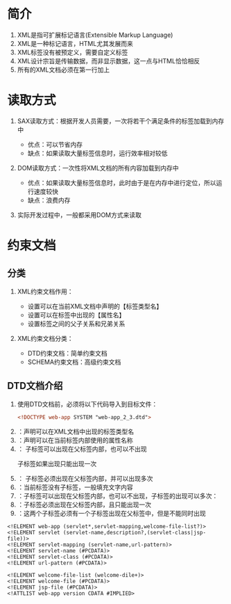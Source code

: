# 简介

1. XML是指可扩展标记语言(Extensible Markup Language)
2. XML是一种标记语言，HTML尤其发展而来
3. XML标签没有被预定义，需要自定义标签
4. XML设计宗旨是传输数据，而非显示数据，这一点与HTML恰恰相反
5. 所有的XML文档必须在第一行加上<?xml version="1.0" encoding="UTF-8"?>



# 读取方式

1. SAX读取方式：根据开发人员需要，一次将若干个满足条件的标签加载到内存中
   -  优点：可以节省内存
   - 缺点：如果读取大量标签信息时，运行效率相对较低

2. DOM读取方式：一次性将XML文档的所有内容加载到内存中
   - 优点：如果读取大量标签信息时，此时由于是在内存中进行定位，所以运行速度较快
   - 缺点：浪费内存

3. 实际开发过程中，一般都采用DOM方式来读取



# 约束文档

## 分类

1. XML约束文档作用：
   - 设置可以在当前XML文档中声明的【标签类型名】
   - 设置可以在标签中出现的【属性名】
   - 设置标签之间的父子关系和兄弟关系

2. XML约束文档分类：
   - DTD约束文档：简单约束文档
   - SCHEMA约束文档：高级约束文档

## DTD文档介绍

1. 使用DTD文档前，必须将以下代码导入到目标文件：

   ```xml
   <!DOCTYPE web-app SYSTEM "web-app_2_3.dtd">
   ```

2. <!ELEMENT 标签类型名>：声明可以在XML文档中出现的标签类型名
3. <!ATTLIST 标签类型名 属性名>：声明可以在当前标签内部使用的属性名称
4. <!ELEMENT 标签类型名 (子标签名？)>： 子标签可以出现在父标签内部，也可以不出现
   子标签如果出现只能出现一次
5. <!ELEMENT 标签类型名 (子标签名+ )>： 子标签必须出现在父标签内部，并可以出现多次
6. <!ELEMENT 标签类型名 (#PCDATA)>：当前标签没有子标签，一般填充文字内容
7. <!ELEMENT 标签类型名 (子标签名* )>：子标签可以出现在父标签内部，也可以不出现，子标签的出现可以多次：
8. <!ELEMENT 标签类型名 (子标签名 )>：子标签必须出现在父标签内部，且只能出现一次
9. <!ELEMENT 标签类型名 ((子标签名|子标签名2))>：这两个子标签必须有一个子标签出现在父标签中，但是不能同时出现

```xml-dtd
<!ELEMENT web-app (servlet*,servlet-mapping,welcome-file-list?)>
<!ELEMENT servlet (servlet-name,description?,(servlet-class|jsp-file))>
<!ELEMENT servlet-mapping (servlet-name,url-pattern)>
<!ELEMENT servlet-name (#PCDATA)>
<!ELEMENT servlet-class (#PCDATA)>
<!ELEMENT url-pattern (#PCDATA)>

<!ELEMENT welcome-file-list (welcome-dile+)>
<!ELEMENT welcome-file (#PCDATA)>
<!ELEMENT jsp-file (#PCDATA)>
<!ATTLIST web-app version CDATA #IMPLIED>
```


